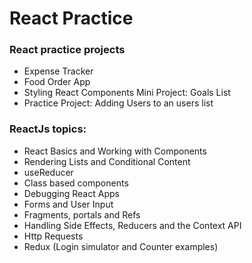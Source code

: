 # React Practice
### React practice projects 
- Expense Tracker
- Food Order App
- Styling React Components Mini Project: Goals List
- Practice Project: Adding Users to an users list
### ReactJs topics:
- React Basics and Working with Components
- Rendering Lists and Conditional Content
- useReducer
- Class based components
- Debugging React Apps
- Forms and User Input
- Fragments, portals and Refs
- Handling Side Effects, Reducers and the Context API
- Http Requests
- Redux (Login simulator and Counter examples)

